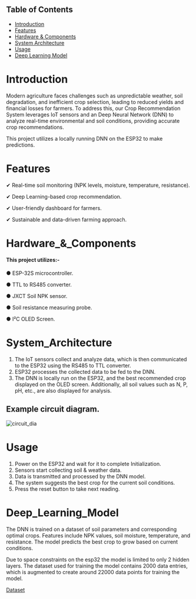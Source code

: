 ## Table of Contents
- [Introduction](#Introduction)
- [Features](#Features)
- [Hardware & Components](#Hardware_&_Components)
- [System Architecture](#System_Architecture)
- [Usage](#Usage)
- [Deep Learning Model](#Deep_Learning_Model)

# Introduction
Modern agriculture faces challenges such as unpredictable weather, soil degradation, and inefficient crop selection, leading to reduced yields and financial losses for farmers. To address this, our Crop Recommendation System leverages IoT sensors and an Deep Neural Network (DNN) to analyze real-time environmental and soil conditions, providing accurate crop recommendations.

This project utilizes a locally running DNN on the ESP32 to make predictions.

# Features
✔ Real-time soil monitoring (NPK levels, moisture, temperature, resistance).

✔ Deep Learning-based crop recommendation.

✔ User-friendly dashboard for farmers.

✔ Sustainable and data-driven farming approach.



# Hardware_&_Components

#### This project utilizes:-

  ● ESP-32S microcontroller.

  ● TTL to RS485 converter.

  ● JXCT Soil NPK sensor.

  ● Soil resistance measuring probe.

  ● I²C OLED Screen.


# System_Architecture 
1) The IoT sensors collect and analyze data, which is then communicated to the ESP32 using the RS485 to TTL converter.
2) ESP32 processes the collected data to be fed to the DNN.
3) The DNN is locally run on the ESP32, and the best recommended crop displayed on the OLED screen. Additionally, all soil values such as N, P, pH, etc., are also displayed for analysis.

## Example circuit diagram.

![circuit_dia](https://github.com/user-attachments/assets/0c793094-a2b7-43db-a9c6-ae1475a61f75)


# Usage

1) Power on the ESP32 and wait for it to complete Initialization.
2) Sensors start collecting soil & weather data.
3) Data is transmitted and processed by the DNN model.
4) The system suggests the best crop for the current soil conditions.
5) Press the reset button to take next reading.

# Deep_Learning_Model

The DNN is trained on a dataset of soil parameters and corresponding optimal crops.
Features include NPK values, soil moisture, temperature, and resistance.
The model predicts the best crop to grow based on current conditions.


Due to space constraints on the esp32 the model is limited to only 2 hidden layers.
The dataset used for training the model contains 2000 data entries,
which is augmented to create around 22000 data points for training the model.

[Dataset](https://www.kaggle.com/datasets/atharvaingle/crop-recommendation-dataset)
